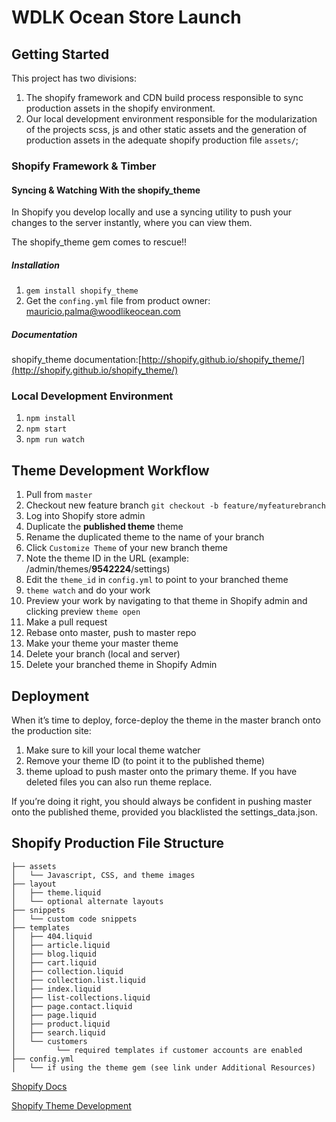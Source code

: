 WDLK Ocean Store Launch
=======================

## Getting Started
This project has two divisions:
1. The shopify framework and CDN build process responsible to sync production assets in the shopify environment.
2. Our local development environment responsible for the modularization of the projects scss, js and other static assets and the generation of production assets in the adequate shopify production file `assets/`;

### Shopify Framework & Timber

#### Syncing & Watching With the shopify_theme
In Shopify you develop locally and use a syncing utility to push your changes to the server instantly, where you can view them.

The shopify_theme gem comes to rescue!!

##### Installation

1. `gem install shopify_theme`
2. Get the `confing.yml` file from product owner: mauricio.palma@woodlikeocean.com

##### Documentation

shopify_theme documentation:[http://shopify.github.io/shopify_theme/](http://shopify.github.io/shopify_theme/)


### Local Development Environment

1. `npm install`
2. `npm start`
3. `npm run watch`


## Theme Development Workflow

1. Pull from `master`
2. Checkout new feature branch `git checkout -b feature/myfeaturebranch`
3. Log into Shopify store admin
4. Duplicate the **published theme** theme
5. Rename the duplicated theme to the name of your branch
6. Click `Customize Theme` of your new branch theme
7. Note the theme ID in the URL (example: /admin/themes/**9542224**/settings)
8. Edit the `theme_id` in `config.yml` to point to your branched theme
9. `theme watch` and do your work
10. Preview your work by navigating to that theme in Shopify admin and clicking preview `theme open`
11. Make a pull request
12. Rebase onto master, push to master repo
13. Make your theme your master theme
14. Delete your branch (local and server)
15. Delete your branched theme in Shopify Admin


## Deployment

When it’s time to deploy, force-deploy the theme in the master branch onto the production site:

1. Make sure to kill your local theme watcher
2. Remove your theme ID (to point it to the published theme)
3. theme upload to push master onto the primary theme. If you have deleted files you can also run theme replace.

If you’re doing it right, you should always be confident in pushing master onto the published theme, provided you blacklisted the settings_data.json.


## Shopify Production File Structure

```
├── assets
│   └── Javascript, CSS, and theme images
├── layout
│   ├── theme.liquid
│   └── optional alternate layouts
├── snippets
│   └── custom code snippets
├── templates
│   ├── 404.liquid
│   ├── article.liquid
│   ├── blog.liquid
│   ├── cart.liquid
│   ├── collection.liquid
│   ├── collection.list.liquid
│   ├── index.liquid
│   ├── list-collections.liquid
│   ├── page.contact.liquid
│   ├── page.liquid
│   ├── product.liquid
│   ├── search.liquid
│   └── customers
│         └── required templates if customer accounts are enabled
├── config.yml
│   └── if using the theme gem (see link under Additional Resources)
```

[Shopify Docs](http://docs.shopify.com/themes)

[Shopify Theme Development](https://robots.thoughtbot.com/shopify-theme-development)
